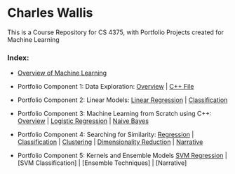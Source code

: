 # Charles Wallis
This is a Course Repository for CS 4375, with Portfolio Projects created for Machine Learning

### Index:

* [Overview of Machine Learning](https://github.com/charlestw127/CS-4375-Machine-Learning/blob/main/Overview%20of%20ML.pdf)

* Portfolio Component 1: Data Exploration: [Overview](https://github.com/charlestw127/Machine-Learning-Portfolio/blob/main/1.%20Data%20Exploration.pdf)  | [C++ File](https://github.com/charlestw127/Machine-Learning-Portfolio/blob/main/data_exploration.cpp)

* Portfolio Component 2: Linear Models: [Linear Regression](https://github.com/charlestw127/Machine-Learning-Portfolio/blob/main/Regression.pdf) | [Classification](https://github.com/charlestw127/Machine-Learning-Portfolio/blob/main/Classification.pdf)

* Portfolio Component 3: Machine Learning from Scratch using C++: [Overview](https://github.com/charlestw127/Machine-Learning-Portfolio/blob/main/3.%20ML%20from%20Scratch.pdf) | [Logistic Regression](https://github.com/charlestw127/Machine-Learning-Portfolio/blob/main/LogisticRegression.cpp) | [Naive Bayes](https://github.com/charlestw127/Machine-Learning-Portfolio/blob/main/NaiveBayes.cpp)

* Portfolio Component 4: Searching for Similarity: [Regression](https://github.com/SerratedGraph77/CS-4374-Intro-to-Machine-Learning/blob/main/Regression2%201.pdf) | [Classification](https://github.com/charlestw127/Machine-Learning-Portfolio/blob/main/Classfication.pdf) | [Clustering](https://github.com/charlestw127/Machine-Learning-Portfolio/blob/main/Clustering.pdf) | [Dimensionality Reduction](https://github.com/charlestw127/Machine-Learning-Portfolio/blob/main/dimensionality-reduction.pdf) | [Narrative](https://github.com/charlestw127/Machine-Learning-Portfolio/blob/main/Narrative.pdf)

* Portfolio Component 5: Kernels and Ensemble Models [SVM Regression](https://github.com/charlestw127/Machine-Learning-Portfolio/blob/main/SVM-regression.pdf) | [SVM Classification] | [Ensemble Techniques] | [Narrative]
